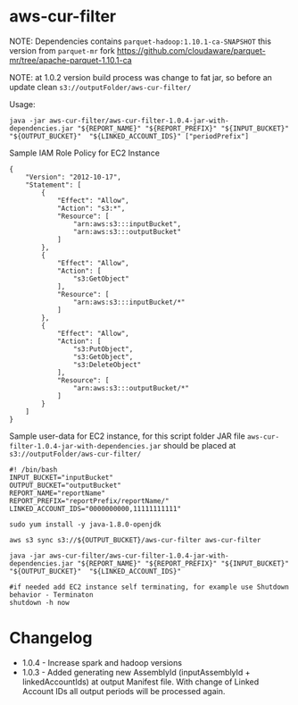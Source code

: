 # aws-cur-filter

NOTE: Dependencies contains `parquet-hadoop:1.10.1-ca-SNAPSHOT` this version from `parquet-mr` fork https://github.com/cloudaware/parquet-mr/tree/apache-parquet-1.10.1-ca

NOTE: at 1.0.2 version build process was change to fat jar, so before an update clean `s3://outputFolder/aws-cur-filter/` 

Usage:
```
java -jar aws-cur-filter/aws-cur-filter-1.0.4-jar-with-dependencies.jar "${REPORT_NAME}" "${REPORT_PREFIX}" "${INPUT_BUCKET}" "${OUTPUT_BUCKET}"  "${LINKED_ACCOUNT_IDS}" ["periodPrefix"]
```

Sample IAM Role Policy for EC2 Instance
```
{
    "Version": "2012-10-17",
    "Statement": [
        {
            "Effect": "Allow",
            "Action": "s3:*",
            "Resource": [
                "arn:aws:s3:::inputBucket",
                "arn:aws:s3:::outputBucket"
            ]
        },
        {
            "Effect": "Allow",
            "Action": [
                "s3:GetObject"
            ],
            "Resource": [
                "arn:aws:s3:::inputBucket/*"
            ]
        },
        {
            "Effect": "Allow",
            "Action": [
                "s3:PutObject",
                "s3:GetObject",
                "s3:DeleteObject"
            ],
            "Resource": [
                "arn:aws:s3:::outputBucket/*"
            ]
        }
    ]
}
```



Sample user-data for EC2 instance, for this script folder JAR file `aws-cur-filter-1.0.4-jar-with-dependencies.jar` should be placed at `s3://outputFolder/aws-cur-filter/`
```
#! /bin/bash
INPUT_BUCKET="inputBucket"
OUTPUT_BUCKET="outputBucket"
REPORT_NAME="reportName"
REPORT_PREFIX="reportPrefix/reportName/"
LINKED_ACCOUNT_IDS="0000000000,11111111111"

sudo yum install -y java-1.8.0-openjdk

aws s3 sync s3://${OUTPUT_BUCKET}/aws-cur-filter aws-cur-filter

java -jar aws-cur-filter/aws-cur-filter-1.0.4-jar-with-dependencies.jar "${REPORT_NAME}" "${REPORT_PREFIX}" "${INPUT_BUCKET}" "${OUTPUT_BUCKET}"  "${LINKED_ACCOUNT_IDS}"

#if needed add EC2 instance self terminating, for example use Shutdown behavior - Terminaton
shutdown -h now
```

# Changelog

* 1.0.4 - Increase spark and hadoop versions
* 1.0.3 - Added generating new AssemblyId (inputAssemblyId + linkedAccountIds) at output Manifest file. With change of Linked Account IDs  all output periods will be processed again.